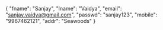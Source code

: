 {
    "fname": "Sanjay",
    "lname": "Vaidya",
    "email": "sanjay.vaidya@gmail.com",
    "passwd": "sanjay123",
    "mobile": "9967462121",
    "addr": "Seawoods"
}
